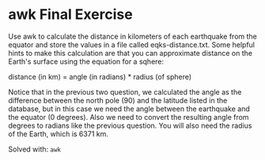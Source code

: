# awk Final Exercise

Use awk to calculate the distance in kilometers of each earthquake from the equator and store the values in a file called eqks-distance.txt. Some helpful hints to make this calculation are that you can approximate distance on the Earth's surface using the equation for a sqhere:

distance (in km) = angle (in radians) * radius (of sphere)

Notice that in the previous two question, we calculated the angle as the difference between the north pole (90) and the latitude listed in the database, but in this case we need the angle between the earthquake and the equator (0 degrees). Also we need to convert the resulting angle from degrees to radians like the previous question. You will also need the radius of the Earth, which is 6371 km.

Solved with: `awk`
